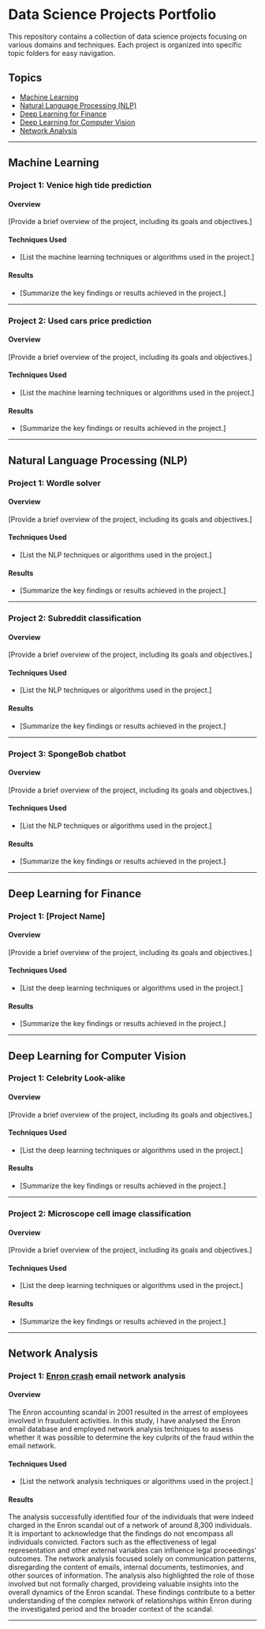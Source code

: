 # Data Science Projects Portfolio

This repository contains a collection of data science projects focusing on various domains and techniques. Each project is organized into specific topic folders for easy navigation.

## Topics

- [Machine Learning](#machine-learning)
- [Natural Language Processing (NLP)](#natural-language-processing-nlp)
- [Deep Learning for Finance](#deep-learning-for-finance)
- [Deep Learning for Computer Vision](#deep-learning-for-computer-vision)
- [Network Analysis](#network-analysis)

---

## Machine Learning

### Project 1: Venice high tide prediction

#### Overview

[Provide a brief overview of the project, including its goals and objectives.]

#### Techniques Used

- [List the machine learning techniques or algorithms used in the project.]

#### Results

- [Summarize the key findings or results achieved in the project.]

---

### Project 2: Used cars price prediction

#### Overview

[Provide a brief overview of the project, including its goals and objectives.]

#### Techniques Used

- [List the machine learning techniques or algorithms used in the project.]

#### Results

- [Summarize the key findings or results achieved in the project.]

---

## Natural Language Processing (NLP)

### Project 1: Wordle solver

#### Overview

[Provide a brief overview of the project, including its goals and objectives.]

#### Techniques Used

- [List the NLP techniques or algorithms used in the project.]

#### Results

- [Summarize the key findings or results achieved in the project.]

---

### Project 2: Subreddit classification

#### Overview

[Provide a brief overview of the project, including its goals and objectives.]

#### Techniques Used

- [List the NLP techniques or algorithms used in the project.]

#### Results

- [Summarize the key findings or results achieved in the project.]

---

### Project 3: SpongeBob chatbot

#### Overview

[Provide a brief overview of the project, including its goals and objectives.]

#### Techniques Used

- [List the NLP techniques or algorithms used in the project.]

#### Results

- [Summarize the key findings or results achieved in the project.]

---

## Deep Learning for Finance

### Project 1: [Project Name]

#### Overview

[Provide a brief overview of the project, including its goals and objectives.]

#### Techniques Used

- [List the deep learning techniques or algorithms used in the project.]

#### Results

- [Summarize the key findings or results achieved in the project.]

---

## Deep Learning for Computer Vision

### Project 1: Celebrity Look-alike

#### Overview

[Provide a brief overview of the project, including its goals and objectives.]

#### Techniques Used

- [List the deep learning techniques or algorithms used in the project.]

#### Results

- [Summarize the key findings or results achieved in the project.]

---

### Project 2: Microscope cell image classification

#### Overview

[Provide a brief overview of the project, including its goals and objectives.]

#### Techniques Used

- [List the deep learning techniques or algorithms used in the project.]

#### Results

- [Summarize the key findings or results achieved in the project.]

---

## Network Analysis

### Project 1: [Enron crash]([url](https://en.wikipedia.org/wiki/Enron_scandal)) email network analysis

#### Overview

The Enron accounting scandal in 2001 resulted in the arrest of employees involved in fraudulent activities. In this study, I have analysed the Enron email database and employed network analysis techniques to assess whether it was possible to determine the key culprits of the fraud within the email network.

#### Techniques Used

- [List the network analysis techniques or algorithms used in the project.]

#### Results

The analysis successfully identified four of the individuals that were indeed charged in the Enron scandal out of a network of around 8,300 individuals.
It is important to acknowledge that the findings do not encompass all individuals convicted. Factors such as the effectiveness of legal representation and other external variables can influence legal proceedings’ outcomes.
The network analysis focused solely on communication patterns, disregarding the content of emails, internal documents, testimonies, and other sources of information.
The analysis also highlighted the role of those involved but not formally charged, provideing valuable insights into the overall dynamics of the Enron scandal. These findings contribute to a better understanding of the complex network of relationships within Enron during the investigated period and the broader context of the scandal.

---

